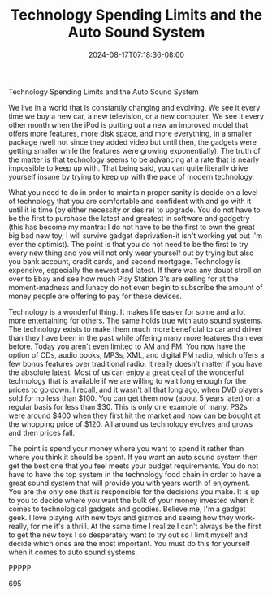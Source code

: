 ﻿---
title: "Technology Spending Limits and the Auto Sound System"
date: 2024-08-17T07:18:36-08:00
description: "Auto sound systems txt Tips for Web Success"
featured_image: "/images/Auto sound systems txt.jpg"
tags: ["Auto sound systems txt"]
---

Technology Spending Limits and the Auto Sound System

We live in a world that is constantly changing and evolving. We see it every time we buy a new car, a new television, or a new computer. We see it every other month when the iPod is putting out a new an improved model that offers more features, more disk space, and more everything, in a smaller package (well not since they added video but until then, the gadgets were getting smaller while the features were growing exponentially). The truth of the matter is that technology seems to be advancing at a rate that is nearly impossible to keep up with. That being said, you can quite literally drive yourself insane by trying to keep up with the pace of modern technology.

What you need to do in order to maintain proper sanity is decide on a level of technology that you are comfortable and confident with and go with it until it is time (by either necessity or desire) to upgrade. You do not have to be the first to purchase the latest and greatest in software and gadgetry (this has become my mantra: I do not have to be the first to own the great big bad new toy, I will survive gadget deprivation-it isn't working yet but I'm ever the optimist). The point is that you do not need to be the first to try every new thing and you will not only wear yourself out by trying but also you bank account, credit cards, and second mortgage. Technology is expensive, especially the newest and latest. If there was any doubt stroll on over to Ebay and see how much Play Station 3's are selling for at the moment-madness and lunacy do not even begin to subscribe the amount of money people are offering to pay for these devices.

Technology is a wonderful thing. It makes life easier for some and a lot more entertaining for others. The same holds true with auto sound systems. The technology exists to make them much more beneficial to car and driver than they have been in the past while offering many more features than ever before. Today you aren't even limited to AM and FM. You now have the option of CDs, audio books, MP3s, XML, and digital FM radio, which offers a few bonus features over traditional radio. It really doesn't matter if you have the absolute latest. Most of us can enjoy a great deal of the wonderful technology that is available if we are willing to wait long enough for the prices to go down. I recall, and it wasn't all that long ago, when DVD players sold for no less than $100. You can get them now (about 5 years later) on a regular basis for less than $30. This is only one example of many. PS2s were around $400 when they first hit the market and now can be bought at the whopping price of $120. All around us technology evolves and grows and then prices fall. 

The point is spend your money where you want to spend it rather than where you think it should be spent. If you want an auto sound system then get the best one that you feel meets your budget requirements. You do not have to have the top system in the technology food chain in order to have a great sound system that will provide you with years worth of enjoyment. You are the only one that is responsible for the decisions you make. It is up to you to decide where you want the bulk of your money invested when it comes to technological gadgets and goodies. Believe me, I'm a gadget geek. I love playing with new toys and gizmos and seeing how they work-really, for me it's a thrill. At the same time I realize I can't always be the first to get the new toys I so desperately want to try out so I limit myself and decide which ones are the most important. You must do this for yourself when it comes to auto sound systems. 

PPPPP

695

